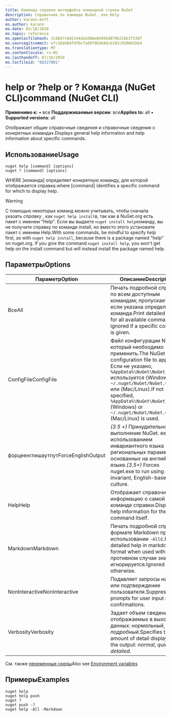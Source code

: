 ```yaml
---
title: Команда справки интерфейса командной строки NuGet
description: Справочник по команде NuGet. exe Help
author: karann-msft
ms.author: karann
ms.date: 01/18/2018
ms.topic: reference
ms.openlocfilehash: 3c8b07cb02144da3d88e06956d079b216b3f530f
ms.sourcegitcommit: efc18d484fdf0c7a8979b564dcb191c030601bb4
ms.translationtype: MT
ms.contentlocale: ru-RU
ms.lasthandoff: 07/18/2019
ms.locfileid: "68327801"
---
```

# <a name="help-or--command-nuget-cli"></a><span data-ttu-id="b09a5-103">help or ?</span><span class="sxs-lookup"><span data-stu-id="b09a5-103">help or ?</span></span> <span data-ttu-id="b09a5-104">Команда (NuGet CLI)</span><span class="sxs-lookup"><span data-stu-id="b09a5-104">command (NuGet CLI)</span></span>

<span data-ttu-id="b09a5-105">**Применимо к:** &bullet; все **Поддерживаемые версии**: все</span><span class="sxs-lookup"><span data-stu-id="b09a5-105">**Applies to:** all &bullet; **Supported versions**: all</span></span>

<span data-ttu-id="b09a5-106">Отображает общие справочные сведения и справочные сведения о конкретных командах.</span><span class="sxs-lookup"><span data-stu-id="b09a5-106">Displays general help information and help information about specific commands.</span></span>

## <a name="usage"></a><span data-ttu-id="b09a5-107">Использование</span><span class="sxs-lookup"><span data-stu-id="b09a5-107">Usage</span></span>

```cli
nuget help [command] [options]
nuget ? [command] [options]
```

<span data-ttu-id="b09a5-108">WHERE [команда] определяет конкретную команду, для которой отображается справка.</span><span class="sxs-lookup"><span data-stu-id="b09a5-108">where [command] identifies a specific command for which to display help.</span></span>

> [!Warning]
> <span data-ttu-id="b09a5-109">С помощью некоторых команд можно учитывать, чтобы сначала указать *справку* , как `nuget help install`в, так как в NuGet.org есть пакет с именем "Help". Если вы выдаете `nuget install help`команду, вы не получите справку по команде install, но вместо этого установите пакет с именем Help.</span><span class="sxs-lookup"><span data-stu-id="b09a5-109">With some commands, be mindful to specify *help* first, as with `nuget help install`, because there is a package named "help" on nuget.org. If you give the command `nuget install help`, you won't get help on the install command but will instead install the package named help.</span></span>

## <a name="options"></a><span data-ttu-id="b09a5-110">Параметры</span><span class="sxs-lookup"><span data-stu-id="b09a5-110">Options</span></span>

| <span data-ttu-id="b09a5-111">Параметр</span><span class="sxs-lookup"><span data-stu-id="b09a5-111">Option</span></span> | <span data-ttu-id="b09a5-112">Описание</span><span class="sxs-lookup"><span data-stu-id="b09a5-112">Description</span></span> |
| --- | --- |
| <span data-ttu-id="b09a5-113">Все</span><span class="sxs-lookup"><span data-stu-id="b09a5-113">All</span></span> | <span data-ttu-id="b09a5-114">Печать подробной справки по всем доступным командам; пропускается, если указана определенная команда.</span><span class="sxs-lookup"><span data-stu-id="b09a5-114">Print detailed help for all available commands; ignored if a specific command is given.</span></span> |
| <span data-ttu-id="b09a5-115">ConfigFile</span><span class="sxs-lookup"><span data-stu-id="b09a5-115">ConfigFile</span></span> | <span data-ttu-id="b09a5-116">Файл конфигурации NuGet, который необходимо применить.</span><span class="sxs-lookup"><span data-stu-id="b09a5-116">The NuGet configuration file to apply.</span></span> <span data-ttu-id="b09a5-117">Если не указано, `%AppData%\NuGet\NuGet.Config` используется (Windows) `~/.nuget/NuGet/NuGet.Config` или (Mac/Linux).</span><span class="sxs-lookup"><span data-stu-id="b09a5-117">If not specified, `%AppData%\NuGet\NuGet.Config` (Windows) or `~/.nuget/NuGet/NuGet.Config` (Mac/Linux) is used.</span></span>|
| <span data-ttu-id="b09a5-118">форцеенглишаутпут</span><span class="sxs-lookup"><span data-stu-id="b09a5-118">ForceEnglishOutput</span></span> | <span data-ttu-id="b09a5-119">*(3.5 +)* Принудительное выполнение NuGet. exe с использованием инвариантного языка и региональных параметров, основанных на английском языке.</span><span class="sxs-lookup"><span data-stu-id="b09a5-119">*(3.5+)* Forces nuget.exe to run using an invariant, English-based culture.</span></span> |
| <span data-ttu-id="b09a5-120">Help</span><span class="sxs-lookup"><span data-stu-id="b09a5-120">Help</span></span> | <span data-ttu-id="b09a5-121">Отображает справочную информацию о самой команде справки.</span><span class="sxs-lookup"><span data-stu-id="b09a5-121">Displays help information for the help command itself.</span></span> |
| <span data-ttu-id="b09a5-122">Markdown</span><span class="sxs-lookup"><span data-stu-id="b09a5-122">Markdown</span></span> | <span data-ttu-id="b09a5-123">Печать подробной справки в формате Markdown при использовании `-All`с.</span><span class="sxs-lookup"><span data-stu-id="b09a5-123">Print detailed help in markdown format when used with `-All`.</span></span> <span data-ttu-id="b09a5-124">В противном случае значение игнорируется.</span><span class="sxs-lookup"><span data-stu-id="b09a5-124">Ignored otherwise.</span></span> |
| <span data-ttu-id="b09a5-125">NonInteractive</span><span class="sxs-lookup"><span data-stu-id="b09a5-125">NonInteractive</span></span> | <span data-ttu-id="b09a5-126">Подавляет запросы на ввод или подтверждение пользователя.</span><span class="sxs-lookup"><span data-stu-id="b09a5-126">Suppresses prompts for user input or confirmations.</span></span> |
| <span data-ttu-id="b09a5-127">Verbosity</span><span class="sxs-lookup"><span data-stu-id="b09a5-127">Verbosity</span></span> | <span data-ttu-id="b09a5-128">Задает объем сведений, отображаемых в выходных данных: *нормальный*, *тихий*, *подробный*.</span><span class="sxs-lookup"><span data-stu-id="b09a5-128">Specifies the amount of detail displayed in the output: *normal*, *quiet*, *detailed*.</span></span> |

<span data-ttu-id="b09a5-129">См. также [переменные среды](cli-ref-environment-variables.md)</span><span class="sxs-lookup"><span data-stu-id="b09a5-129">Also see [Environment variables](cli-ref-environment-variables.md)</span></span>

## <a name="examples"></a><span data-ttu-id="b09a5-130">Примеры</span><span class="sxs-lookup"><span data-stu-id="b09a5-130">Examples</span></span>

```cli
nuget help
nuget help push
nuget ?
nuget push -?
nuget help -All -Markdown
```
